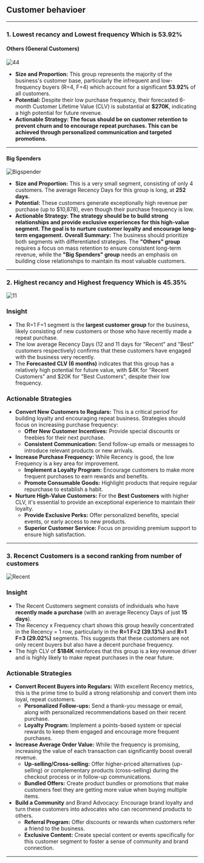##   Customer behavioer
---
### 1. Lowest recancy and Lowest frequency Which is 53.92%

#### Others (General Customers)
![44](https://github.com/user-attachments/assets/597cdd20-e7e3-4618-9183-2a7a8bc4bd36)
- **Size and Proportion:** This group represents the majority of the business's customer base, particularly the infrequent and low-frequency buyers (R=4, F=4) which account for a significant **53.92%** of all customers.
- **Potential:** Despite their low purchase frequency, their forecasted 6-month Customer Lifetime Value (CLV) is substantial at **$270K**, indicating a high potential for future revenue.
- **Actionable Strategy: The focus should be on customer retention to prevent churn and to encourage repeat purchases. This can be achieved through personalized communication and targeted promotions.**
---
#### Big Spenders
![Bigspender](https://github.com/user-attachments/assets/3934d869-be57-4596-88f0-e2c96d30c20f)

- **Size and Proportion:** This is a very small segment, consisting of only 4 customers. The average Recency Days for this group is long, at **252 days.**
- **Potential:** These customers generate exceptionally high revenue per purchase (up to $10,878), even though their purchase frequency is low.
- **Actionable Strategy: The strategy should be to build strong relationships and provide exclusive experiences for this high-value segment. The goal is to nurture customer loyalty and encourage long-term engagement.** 
**Overall Summary:** The business should prioritize both segments with differentiated strategies. The **"Others" group** requires a focus on mass retention to ensure consistent long-term revenue, while the **"Big Spenders" group** needs an emphasis on building close
relationships to maintain its most valuable customers.
---

### 2. Highest recancy and Highest frequency Which is 45.35%
![11](https://github.com/user-attachments/assets/d7ba35db-21e2-4bb7-b9da-c13204d21385)
### Insight
- The R=1 F=1 segment is the **largest customer group** for the business, likely consisting of new customers or those who have recently made a repeat purchase.
- The low average Recency Days (12 and 11 days for "Recent" and "Best" customers respectively) confirms that these customers have engaged with the business very recently.
- The **Forecasted CLV (6 months)** indicates that this group has a relatively high potential for future value, with $4K for "Recent Customers" and $20K for "Best Customers", despite their low frequency.
### Actionable Strategies
- **Convert New Customers to Regulars:**  This is a critical period for building loyalty and encouraging repeat business. Strategies should focus on increasing purchase frequency:
   - **Offer New Customer Incentives:** Provide special discounts or freebies for their next purchase.
   - **Consistent Communication:** Send follow-up emails or messages to introduce relevant products or new arrivals.
- **Increase Purchase Frequency:**  While Recency is good, the low Frequency is a key area for improvement.
  - **Implement a Loyalty Program:** Encourage customers to make more frequent purchases to earn rewards and benefits.
  - **Promote Consumable Goods:** Highlight products that require regular repurchase to establish a habit.
- **Nurture High-Value Customers:**  For the **Best Customers** with higher CLV, it's essential to provide an exceptional experience to maintain their loyalty.
  - **Provide Exclusive Perks:** Offer personalized benefits, special events, or early access to new products.
  - **Superior Customer Service:** Focus on providing premium support to ensure high satisfaction.
---

### 3. Recenct Customers is a second ranking from number of customers
![Recent](https://github.com/user-attachments/assets/ec2fa586-ae9b-4ca7-92f3-20165b530386)
### Insight
- The Recent Customers segment consists of individuals who have **recently made a purchase** (with an average Recency Days of just **15 days**).
- The Recency x Frequency chart shows this group heavily concentrated in the Recency = 1 row, particularly in the **R=1 F=2 (39.13%)** and **R=1 F=3 (29.02%)** segments.
  This suggests that these customers are not only recent buyers but also have a decent purchase frequency.
- The high CLV of **$184K** reinforces that this group is a key revenue driver and is highly likely to make repeat purchases in the near future.
### Actionable Strategies
- **Convert Recent Buyers into Regulars:**  With excellent Recency metrics, this is the prime time to build a strong relationship and convert them into loyal, repeat customers.
  - **Personalized Follow-ups:** Send a thank-you message or email, along with personalized recommendations based on their recent purchase.
  - **Loyalty Program:** Implement a points-based system or special rewards to keep them engaged and encourage more frequent purchases.
- **Increase Average Order Value:**  While the frequency is promising, increasing the value of each transaction can significantly boost overall revenue.
  - **Up-selling/Cross-selling:** Offer higher-priced alternatives (up-selling) or complementary products (cross-selling) during the checkout process or in follow-up communications.
  - **Bundled Offers:** Create product bundles or promotions that make customers feel they are getting more value when buying multiple items.
- **Build a Community** and Brand Advocacy: Encourage brand loyalty and turn these customers into advocates who can recommend products to others.
  - **Referral Program:** Offer discounts or rewards when customers refer a friend to the business.
  - **Exclusive Content:** Create special content or events specifically for this customer segment to foster a sense of community and brand connection.
--- 
  


